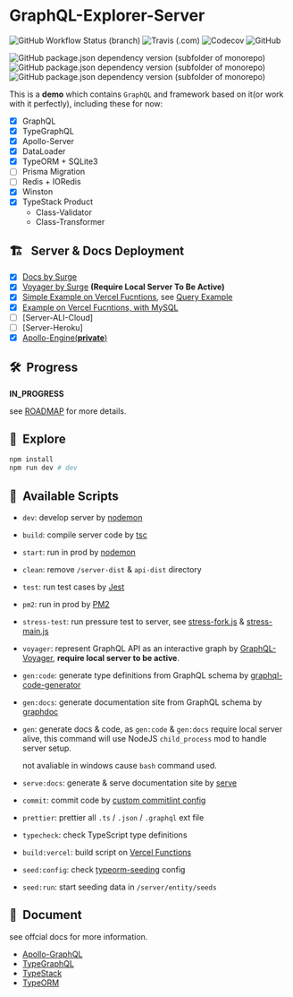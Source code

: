 # GraphQL-Explorer-Server

![GitHub Workflow Status (branch)](https://img.shields.io/github/workflow/status/linbudu599/GraphQL-Explorer/GraphQL-Explorer-Client/master?label=GitHub%20Actions%20Client)
![Travis (.com)](https://img.shields.io/travis/com/linbudu599/GraphQL-Explorer?label=travis%20client)
![Codecov](https://img.shields.io/codecov/c/github/linbudu599/GraphQL-Explorer)
![GitHub](https://img.shields.io/github/license/linbudu599/GraphQL-Explorer?color=deepgreen)

![GitHub package.json dependency version (subfolder of monorepo)](https://img.shields.io/github/package-json/dependency-version/linbudu599/GraphQL-Explorer/graphql)
![GitHub package.json dependency version (subfolder of monorepo)](https://img.shields.io/github/package-json/dependency-version/linbudu599/GraphQL-Explorer/type-graphql)
![GitHub package.json dependency version (subfolder of monorepo)](https://img.shields.io/github/package-json/dependency-version/linbudu599/GraphQL-Explorer/apollo-server)

This is a **demo** which contains `GraphQL` and framework based on it(or work with it perfectly), including these for now:

- [x] GraphQL
- [x] TypeGraphQL
- [x] Apollo-Server
- [x] DataLoader
- [x] TypeORM + SQLite3
- [ ] Prisma Migration
- [ ] Redis + IORedis
- [x] Winston
- [x] TypeStack Product
  - Class-Validator
  - Class-Transformer

## 🏗️ &nbsp; Server & Docs Deployment

- [x] [Docs by Surge](http://graphql-explorer-docs.surge.sh/)
- [x] [Voyager by Surge](http://graphql-explorer-voyager.surge.sh/) **(Require Local Server To Be Active)**
- [x] [Simple Example on Vercel Fucntions](https://graphql-faas.vercel.app/api/graphql), see [Query Example](./api/graphql/query.graphql)
- [x] [Example on Vercel Fucntions, with MySQL](https://graphql-faas.linbudu599.vercel.app/api/migrate)
- [ ] [Server-ALI-Cloud]
- [ ] [Server-Heroku]
- [x] [Apollo-Engine(**private**)](https://studio.apollographql.com/graph/My-Graph-innqj/explorer?schemaTag=current)

## 🛠️&nbsp; Progress

**IN_PROGRESS**

see [ROADMAP](https://github.com/linbudu599/GraphQL-Explorer/issues/1) for more details.

## 🚀&nbsp; Explore

```bash
npm install
npm run dev # dev
```

## 🛵&nbsp; Available Scripts

- `dev`: develop server by [nodemon](https://github.com/remy/nodemon)
- `build`: compile server code by [tsc](https://github.com/microsoft/TypeScript)
- `start`: run in prod by [nodemon](https://github.com/remy/nodemon)
- `clean`: remove `/server-dist` & `api-dist` directory
- `test`: run test cases by [Jest](https://github.com/facebook/jest)
- `pm2`: run in prod by [PM2](https://github.com/Unitech/pm2)
- `stress-test`: run pressure test to server, see [stress-fork.js](./st-fork.js) & [stress-main.js](./st-main.js)
- `voyager`: represent GraphQL API as an interactive graph by [GraphQL-Voyager](https://github.com/APIs-guru/graphql-voyager), **require local server to be active**.
- `gen:code`: generate type definitions from GraphQL schema by [graphql-code-generator](https://github.com/dotansimha/graphql-code-generator)
- `gen:docs`: generate documentation site from GraphQL schema by [graphdoc](https://github.com/2fd/graphdoc)
- `gen`: generate docs & code, as `gen:code` & `gen:docs` require local server alive, this command will use NodeJS `child_process` mod to handle server setup.

  not avaliable in windows cause `bash` command used.

- `serve:docs`: generate & serve documentation site by [serve](https://github.com/vercel/serve)
- `commit`: commit code by [custom commitlint config](.cz-config.js)
- `prettier`: prettier all `.ts` / `.json` / `.graphql` ext file
- `typecheck`: check TypeScript type definitions
- `build:vercel`: build script on [Vercel Functions](https://vercel.com/)
- `seed:config`: check [typeorm-seeding](https://github.com/w3tecch/typeorm-seeding) config
- `seed:run`: start seeding data in `/server/entity/seeds`

## 📔&nbsp; Document

see offcial docs for more information.

- [Apollo-GraphQL](https://www.apollographql.com/docs/)
- [TypeGraphQL](https://typegraphql.com/)
- [TypeStack](https://github.com/typestack)
- [TypeORM](https://github.com/typeorm)
